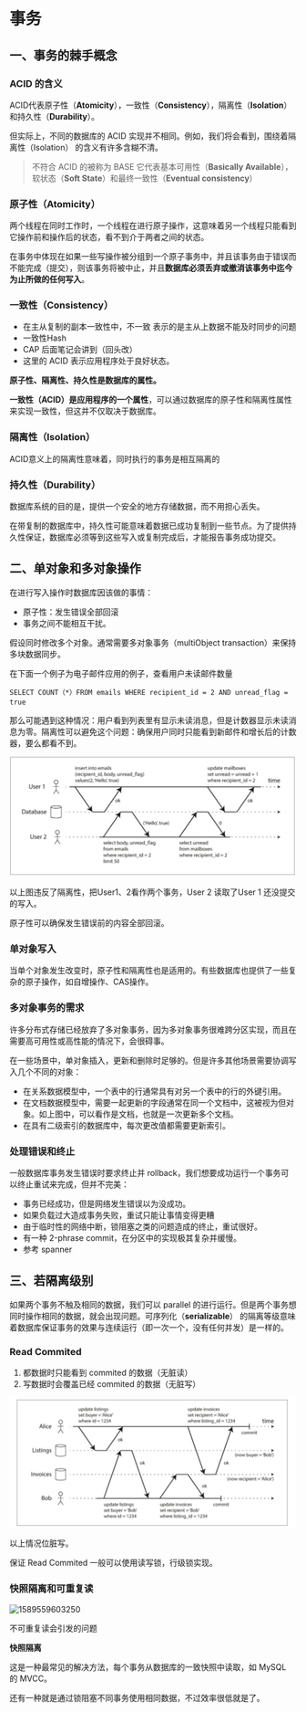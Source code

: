 # 事务

## 一、事务的棘手概念

### ACID 的含义

ACID代表原子性（**Atomicity**），一致性（**Consistency**），隔离性（**Isolation**）和持久性（**Durability**）。

但实际上，不同的数据库的 ACID 实现并不相同。例如，我们将会看到，围绕着隔离性（Isolation） 的含义有许多含糊不清。

> 不符合 ACID 的被称为 BASE 它代表基本可用性（**Basically Available**），软状态（**Soft State**）和最终一致性（**Eventual consistency**）

### 原子性（**Atomicity**）

两个线程在同时工作时，一个线程在进行原子操作，这意味着另一个线程只能看到它操作前和操作后的状态，看不到介于两者之间的状态。

在事务中体现在如果一些写操作被分组到一个原子事务中，并且该事务由于错误而不能完成（提交），则该事务将被中止，并且**数据库必须丢弃或撤消该事务中迄今为止所做的任何写入**。 

### 一致性（Consistency）

* 在主从复制的副本一致性中，不一致 表示的是主从上数据不能及时同步的问题
* 一致性Hash
* CAP 后面笔记会讲到（回头改）
* 这里的 ACID 表示应用程序处于良好状态。

**原子性、隔离性、持久性是数据库的属性。**

**一致性（ACID）是应用程序的一个属性**，可以通过数据库的原子性和隔离性属性来实现一致性，但这并不仅取决于数据库。

### 隔离性（Isolation）

ACID意义上的隔离性意味着，同时执行的事务是相互隔离的

### 持久性（Durability）

数据库系统的目的是，提供一个安全的地方存储数据，而不用担心丢失。

在带复制的数据库中，持久性可能意味着数据已成功复制到一些节点。为了提供持久性保证，数据库必须等到这些写入或复制完成后，才能报告事务成功提交。

## 二、单对象和多对象操作

在进行写入操作时数据库因该做的事情：

* 原子性：发生错误全部回滚
* 事务之间不能相互干扰。

假设同时修改多个对象。通常需要多对象事务（multiObject transaction）来保持多块数据同步。

在下面一个例子为电子邮件应用的例子，查看用户未读邮件数量

`SELECT COUNT（*）FROM emails WHERE recipient_id = 2 AND unread_flag = true `

那么可能遇到这种情况：用户看到列表里有显示未读消息，但是计数器显示未读消息为零。隔离性可以避免这个问题：确保用户同时只能看到新邮件和增长后的计数器，要么都看不到。

![1584515362602](https://raw.githubusercontent.com/Yang6149/typora-image/master/demo/202003/18/150922-599922.png)

以上图违反了隔离性，把User1、2看作两个事务，User 2 读取了User 1 还没提交的写入。

原子性可以确保发生错误前的内容全部回滚。

### 单对象写入

当单个对象发生改变时，原子性和隔离性也是适用的。有些数据库也提供了一些复杂的原子操作，如自增操作、CAS操作。

### 多对象事务的需求

许多分布式存储已经放弃了多对象事务，因为多对象事务很难跨分区实现，而且在需要高可用性或高性能的情况下，会很碍事。

在一些场景中，单对象插入，更新和删除时足够的。但是许多其他场景需要协调写入几个不同的对象：

* 在关系数据模型中，一个表中的行通常具有对另一个表中的行的外键引用。
* 在文档数据模型中，需要一起更新的字段通常在同一个文档中，这被视为但对象。如上图中，可以看作是文档，也就是一次更新多个文档。
* 在具有二级索引的数据库中，每次更改值都需要更新索引。

### 处理错误和终止

一般数据库事务发生错误时要求终止并 rollback，我们想要成功运行一个事务可以终止重试来完成，但并不完美：

* 事务已经成功，但是网络发生错误以为没成功。
* 如果负载过大造成事务失败，重试只能让事情变得更糟
* 由于临时性的网络中断，锁阻塞之类的问题造成的终止，重试很好。
* 有一种 2-phrase commit，在分区中的实现极其复杂并缓慢。
* 参考 spanner

## 三、若隔离级别

如果两个事务不触及相同的数据，我们可以 parallel 的进行运行。但是两个事务想同时操作相同的数据，就会出现问题。可序列化（**serializable**） 的隔离等级意味着数据库保证事务的效果与连续运行（即一次一个，没有任何并发）是一样的。

### Read Commited

1. 都数据时只能看到 commited 的数据（无脏读）
2. 写数据时会覆盖已经 commited 的数据（无脏写）

![1589559304290](https://raw.githubusercontent.com/Yang6149/typora-image/master/demo/202005/16/001504-238093.png)

以上情况位脏写。

保证 Read Commited 一般可以使用读写锁，行级锁实现。

### 快照隔离和可重复读

![1589559603250](C:\Users\hasaki\AppData\Roaming\Typora\typora-user-images\1589559603250.png)

不可重复读会引发的问题

**快照隔离**

这是一种最常见的解决方法，每个事务从数据库的一致快照中读取，如 MySQL 的 MVCC。

还有一种就是通过锁阻塞不同事务使用相同数据，不过效率很低就是了。

